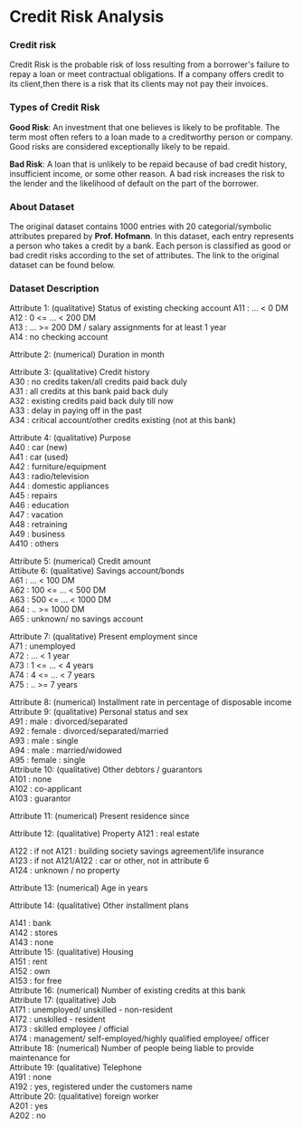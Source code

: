 # Credit Risk Analysis


### Credit risk
Credit Risk is the probable risk of loss resulting from a borrower's failure to repay a loan or meet contractual obligations. If a company offers credit to its client,then there is a risk that its clients may not pay their invoices.

### Types of Credit Risk
**Good Risk**: An investment that one believes is likely to be profitable. The term most often refers to a loan made to a creditworthy person or company. Good risks are considered exceptionally likely to be repaid.

**Bad Risk**: A loan that is unlikely to be repaid because of bad credit history, insufficient income, or some other reason. A bad risk increases the risk to the lender and the likelihood of default on the part of the borrower.

### About Dataset

The original dataset contains 1000 entries with 20 categorial/symbolic attributes prepared by **Prof. Hofmann**. In this dataset, each entry represents a person who takes a credit by a bank. Each person is classified as good or bad credit risks according to the set of attributes. The link to the original dataset can be found below.

### Dataset Description

Attribute 1: (qualitative) Status of existing checking account
A11 : ... < 0 DM  
A12 : 0 <= ... < 200 DM  
A13 : ... >= 200 DM / salary assignments for at least 1 year  
A14 : no checking account  

Attribute 2: (numerical) Duration in month

Attribute 3: (qualitative) Credit history  
A30 : no credits taken/all credits paid back duly  
A31 : all credits at this bank paid back duly  
A32 : existing credits paid back duly till now  
A33 : delay in paying off in the past  
A34 : critical account/other credits existing (not at this bank)  

Attribute 4: (qualitative) Purpose  
A40 : car (new)  
A41 : car (used)  
A42 : furniture/equipment  
A43 : radio/television  
A44 : domestic appliances  
A45 : repairs  
A46 : education  
A47 : vacation  
A48 : retraining  
A49 : business  
A410 : others  

Attribute 5: (numerical) Credit amount  
Attibute 6: (qualitative) Savings account/bonds  
A61 : ... < 100 DM  
A62 : 100 <= ... < 500 DM  
A63 : 500 <= ... < 1000 DM  
A64 : .. >= 1000 DM  
A65 : unknown/ no savings account  

Attribute 7: (qualitative) Present employment since  
A71 : unemployed  
A72 : ... < 1 year  
A73 : 1 <= ... < 4 years  
A74 : 4 <= ... < 7 years  
A75 : .. >= 7 years  

Attribute 8: (numerical) Installment rate in percentage of disposable income  
Attribute 9: (qualitative) Personal status and sex  
A91 : male : divorced/separated  
A92 : female : divorced/separated/married  
A93 : male : single  
A94 : male : married/widowed  
A95 : female : single  
Attribute 10: (qualitative) Other debtors / guarantors  
A101 : none  
A102 : co-applicant  
A103 : guarantor  

Attribute 11: (numerical) Present residence since

Attribute 12: (qualitative) Property A121 : real estate

A122 : if not A121 : building society savings agreement/life insurance  
A123 : if not A121/A122 : car or other, not in attribute 6  
A124 : unknown / no property  

Attribute 13: (numerical) Age in years

Attribute 14: (qualitative) Other installment plans

A141 : bank  
A142 : stores  
A143 : none  
Attribute 15: (qualitative) Housing  
A151 : rent  
A152 : own   
A153 : for free  
Attribute 16: (numerical) Number of existing credits at this bank  
Attribute 17: (qualitative) Job  
A171 : unemployed/ unskilled - non-resident  
A172 : unskilled - resident  
A173 : skilled employee / official  
A174 : management/ self-employed/highly qualified employee/ officer  
Attribute 18: (numerical) Number of people being liable to provide maintenance for  
Attribute 19: (qualitative) Telephone  
A191 : none  
A192 : yes, registered under the customers name  
Attribute 20: (qualitative) foreign worker  
A201 : yes  
A202 : no
